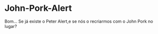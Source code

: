 # John-Pork-Alert
Bom... Se já existe o Peter Alert,e se nós o recriarmos com o John Pork no lugar?
